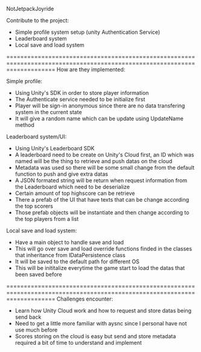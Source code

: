 NotJetpackJoyride

Contribute to the project:
- Simple profile system setup (unity Authentication Service)
- Leaderboard system
- Local save and load system

==========================================================================================================================
How are they implemented:

Simple profile:
- Using Unity's SDK in order to store player information
- The Authenticate service needed to be initialize first
- Player will be sign-in anonymous since there are no data transfering system in the current state
- It will give a random name which can be update using UpdateName method

Leaderboard system/UI:
- Using Unity's Leaderboard SDK
- A leaderboard need to be create on Unity's Cloud first, an ID which was named will be the thing to retrieve and push datas on the cloud
- Metadata was used so there will be some small change from the default function to push and give extra datas
- A JSON formated string will be return when request information from the Leaderboard which need to be deserialize
- Certain amount of top highscore can be retrieve
- There a prefab of the UI that have texts that can be change according the top scorers
- Those prefab objects will be instantiate and then change according to the top players from a list

Local save and load system:
- Have a main object to handle save and load
- This will go over save and load override functions finded in the classes that inheritance from IDataPersistence class
- It will be saved to the default path for different OS
- This will be inititalize everytime the game start to load the datas that been saved before

==========================================================================================================================
Challenges encounter:
- Learn how Unity Cloud work and how to request and store datas being send back
- Need to get a little more familiar with aysnc since I personal have not use much before
- Scores storing on the cloud is easy but send and store metadata required a bit of time to understand and implement
